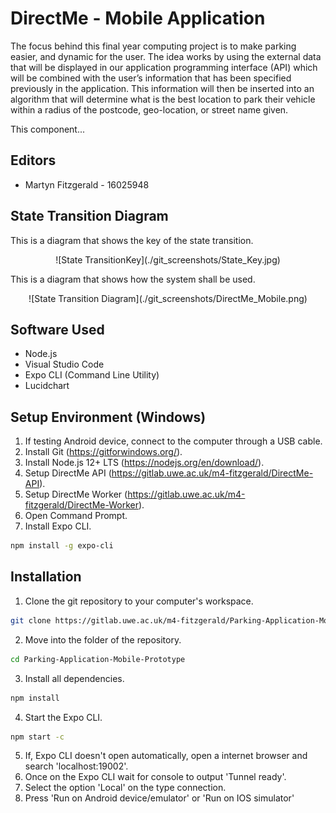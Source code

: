 # DirectMe - Mobile Application

The focus behind this final year computing project is to make parking easier, and dynamic for the user. The idea works by using the external data that will be displayed in our application programming interface (API) which will be combined with the user’s information that has been specified previously in the application. This information will then be inserted into an algorithm that will determine what is the best location to park their vehicle within a radius of the postcode, geo-location, or street name given.

This component...

## Editors
* Martyn Fitzgerald - 16025948

## State Transition Diagram

This is a diagram that shows the key of the state transition.

<div align="center">
![State TransitionKey](./git_screenshots/State_Key.jpg)
</div>

This is a diagram that shows how the system shall be used.

<div align="center">
![State Transition Diagram](./git_screenshots/DirectMe_Mobile.png)
</div>

## Software Used

* Node.js
* Visual Studio Code
* Expo CLI (Command Line Utility)
* Lucidchart

## Setup Environment (Windows)

1. If testing Android device, connect to the computer through a USB cable.
2. Install Git (https://gitforwindows.org/).
3. Install Node.js 12+ LTS (https://nodejs.org/en/download/).
4. Setup DirectMe API (https://gitlab.uwe.ac.uk/m4-fitzgerald/DirectMe-API).
5. Setup DirectMe Worker (https://gitlab.uwe.ac.uk/m4-fitzgerald/DirectMe-Worker).
6. Open Command Prompt.
7. Install Expo CLI.
```bash
npm install -g expo-cli
```

## Installation

1. Clone the git repository to your computer's workspace.
```bash
git clone https://gitlab.uwe.ac.uk/m4-fitzgerald/Parking-Application-Mobile-Prototype.git
```
2. Move into the folder of the repository.
```bash
cd Parking-Application-Mobile-Prototype
```
3. Install all dependencies.
```bash
npm install
```
4. Start the Expo CLI.
```bash
npm start -c
```
5. If, Expo CLI doesn't open automatically, open a internet browser and search 'localhost:19002'.
6. Once on the Expo CLI wait for console to output 'Tunnel ready'.
7. Select the option 'Local' on the type connection.
8. Press 'Run on Android device/emulator' or 'Run on IOS simulator'